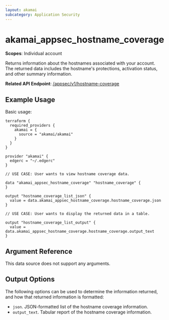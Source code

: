 ```yaml
---
layout: akamai
subcategory: Application Security
---
```


# akamai_appsec_hostname_coverage

**Scopes**: Individual account

Returns information about the hostnames associated with your account. The returned data includes the hostname's protections, activation status, and other summary information. 

**Related API Endpoint**: [/appsec/v1/hostname-coverage](https://techdocs.akamai.com/application-security/reference/get-hostname-coverage)

## Example Usage

Basic usage:

```
terraform {
  required_providers {
    akamai = {
      source = "akamai/akamai"
    }
  }
}

provider "akamai" {
  edgerc = "~/.edgerc"
}

// USE CASE: User wants to view hostname coverage data.

data "akamai_appsec_hostname_coverage" "hostname_coverage" {
}

output "hostname_coverage_list_json" {
  value = data.akamai_appsec_hostname_coverage.hostname_coverage.json
}

// USE CASE: User wants to display the returned data in a table.

output "hostname_coverage_list_output" {
  value = data.akamai_appsec_hostname_coverage.hostname_coverage.output_text
}
```

## Argument Reference

This data source does not support any arguments.

## Output Options

The following options can be used to determine the information returned, and how that returned information is formatted:

- `json`. JSON-formatted list of the hostname coverage information.
- `output_text`. Tabular report of the hostname coverage information.